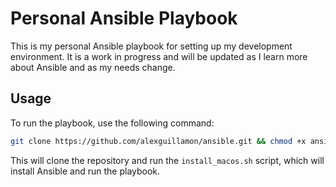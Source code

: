 # Personal Ansible Playbook
This is my personal Ansible playbook for setting up my development environment. It is a work in progress and will be updated as I learn more about Ansible and as my needs change.

## Usage
To run the playbook, use the following command:
```bash
git clone https://github.com/alexguillamon/ansible.git && chmod +x ansible/install_macos.sh && ./ansible/install_macos.sh
```
This will clone the repository and run the `install_macos.sh` script, which will install Ansible and run the playbook.


